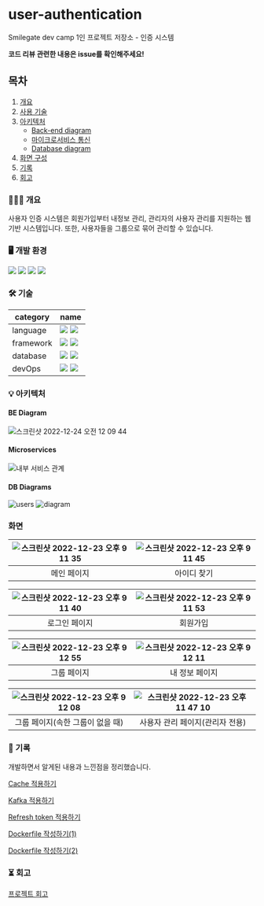 # user-authentication
Smilegate dev camp 1인 프로젝트 저장소 - 인증 시스템

**코드 리뷰 관련한 내용은 issue를 확인해주세요!**

## 목차
1. [개요](#-개요)
2. [사용 기술](#-기술)
3. [아키텍처](#-아키텍처)
    - [Back-end diagram](#be-diagram)
    - [마이크로서비스 통신](#microservices)
    - [Database diagram](#db-diagrams)
4. [화면 구성](#화면)
5. [기록](#-기술)
6. [회고](#-회고)

### 👩🏻‍🔧 개요
사용자 인증 시스템은 회원가입부터 내정보 관리, 관리자의 사용자 관리를 지원하는 웹 기반 시스템입니다. 또한, 사용자들을 그룹으로 묶어 관리할 수 있습니다.

### 🖥️ 개발 환경
<img src="https://img.shields.io/badge/macOS-000000?style=flat&logo=macOS&logoColor=white"> <img src="https://img.shields.io/badge/GitHub-000000?style=flat&logo=GitHub&logoColor=white"> <img src="https://img.shields.io/badge/intellij-000000?style=flat&logo=intellij IDEA&logoColor=white"> <img src="https://img.shields.io/badge/WebStorm-000000?style=flat&logo=WebStorm&logoColor=white">

### 🛠 기술
| category  | name                                                                                                                                                                                            |
|-----------|-------------------------------------------------------------------------------------------------------------------------------------------------------------------------------------------------|
| language  | <img src="https://img.shields.io/badge/java 11-007396?style=flat&logo=java&logoColor=white"> <img src="https://img.shields.io/badge/javascript-F7DF1E?style=flat&logo=javascript&logoColor=black"> |
| framework | <img src="https://img.shields.io/badge/springboot 2.7.6-6DB33F?style=flat&logo=springboot&logoColor=white"> <img src="https://img.shields.io/badge/react-61DAFB?style=flat&logo=react&logoColor=black"> |
| database  | <img src="https://img.shields.io/badge/mysql 8.0-4479A1?style=flat&logo=mysql&logoColor=white"> <img src="https://img.shields.io/badge/redis-DC382D?style=flat&logo=redis&logoColor=white">                                                                                              |
| devOps    | <img src="https://img.shields.io/badge/docker-2496ED?style=flat&logo=docker&logoColor=white"> <img src="https://img.shields.io/badge/Apache Kafka-231F20?style=flat&logo=Apache Kafka&logoColor=white">                                                                                                                                                                         |

### 💡 아키텍처
#### BE Diagram
![스크린샷 2022-12-24 오전 12 09 44](https://user-images.githubusercontent.com/58351498/209357577-e9c983e3-64d2-4313-ac97-b5c09e290a2a.png)

#### Microservices
![내부 서비스 관계](https://user-images.githubusercontent.com/58351498/208632973-fd3fd046-9d73-44be-b2c8-fa20752fa8db.png)

#### DB Diagrams
![users](https://user-images.githubusercontent.com/58351498/208630845-87e4ac8e-e7eb-4157-8a58-1d1a4112db87.png)
![diagram](https://user-images.githubusercontent.com/58351498/208630856-d5966521-0287-4e8a-ae7a-1e90b095928d.png)

### 화면

| ![스크린샷 2022-12-23 오후 9 11 35](https://user-images.githubusercontent.com/58351498/209353236-f38f010f-8777-4409-a9d3-3309e553ac30.png) | ![스크린샷 2022-12-23 오후 9 11 45](https://user-images.githubusercontent.com/58351498/209353233-f1701eed-c2d6-40a1-be79-7b9b722470d6.png) |
|:--------------------------------------------------------------------------------------------------------------------------------------------:|:--------------------------------------------------------------------------------------------------------------------------------------------:|
 |                                                                                                     메인 페이지                                   |                                                                    아이디 찾기                                                                    |

|  ![스크린샷 2022-12-23 오후 9 11 40](https://user-images.githubusercontent.com/58351498/209353235-f4a1600b-856a-4bd8-a8a0-b6e0880137ff.png)  | ![스크린샷 2022-12-23 오후 9 11 53](https://user-images.githubusercontent.com/58351498/209353231-0d4e8eea-72e7-4445-9204-f1f3c3be1f5a.png) |
|:----------------------------------------------------------------------------------------------------------------------------------------------:|:--------------------------------------------------------------------------------------------------------------------------------------------:|
|                                                                    로그인 페이지                                                                     |                                                                     회원가입                                                                     |

|  ![스크린샷 2022-12-23 오후 9 12 55](https://user-images.githubusercontent.com/58351498/209353222-cfaba590-3ff9-4964-88c4-e1f321cef327.png)  |  ![스크린샷 2022-12-23 오후 9 12 11](https://user-images.githubusercontent.com/58351498/209353224-995b9167-5f81-4a2d-a4f6-7d4332763373.png)  |
|:----------------------------------------------------------------------------------------------------------------------------------------------:|:----------------------------------------------------------------------------------------------------------------------------------------------:|
|                                                                     그룹 페이지                                                                     | 내 정보 페이지                                                                                                                                     |

| ![스크린샷 2022-12-23 오후 9 12 08](https://user-images.githubusercontent.com/58351498/209353229-181fec35-45c6-42a0-badc-875a36d7a209.png) | ![스크린샷 2022-12-23 오후 11 47 10](https://user-images.githubusercontent.com/58351498/209354867-e5dc5d85-7988-4908-b77f-457ca68f453e.png) |
|:--------------------------------------------------------------------------------------------------------------------------------------------:|:---------------------------------------------------------------------------------------------------------------------------------------------:|
|                                                             그룹 페이지(속한 그룹이 없을 때)                                                              |                                                              사용자 관리 페이지(관리자 전용)                                                               |
### 📃 기록
개발하면서 알게된 내용과 느낀점을 정리했습니다.

[Cache 적용하기](https://velog.io/@mardi2020/Cache-%EC%A0%81%EC%9A%A9%ED%95%98%EA%B8%B0)

[Kafka 적용하기](https://velog.io/@mardi2020/kafka-%EC%A0%81%EC%9A%A9%ED%95%98%EA%B8%B0)

[Refresh token 적용하기](https://velog.io/@mardi2020/JWT-access-token-refresh-token)

[Dockerfile 작성하기(1)](https://velog.io/@mardi2020/Dockerfile-%EC%9E%91%EC%84%B1%ED%95%98%EA%B8%B0)

[Dockerfile 작성하기(2)](https://velog.io/@mardi2020/Docker-image-%ED%81%AC%EA%B8%B0-%EC%A4%84%EC%97%AC%EB%B3%B4%EA%B8%B0)


### ⏳ 회고
[프로젝트 회고](https://velog.io/@mardi2020/%ED%9A%8C%EA%B3%A0)
